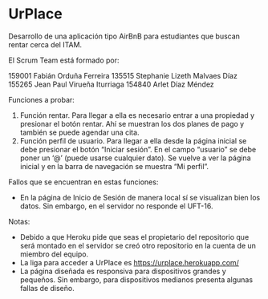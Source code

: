 # UrPlace

Desarrollo de una aplicación tipo AirBnB para estudiantes que buscan rentar cerca del ITAM.


El Scrum Team está formado por:

159001		Fabián Orduña Ferreira
135515		Stephanie Lizeth Malvaes Díaz
155265		Jean Paul Virueña Iturriaga
154840		Arlet Díaz Méndez


Funciones a probar:

1.	Función rentar. Para llegar a ella es necesario entrar a una propiedad y presionar el botón rentar. Ahí se muestran los dos planes de pago y también se puede agendar una cita.
2.	Función perfil de usuario. Para llegar a ella desde la página inicial se debe presionar el botón “Iniciar sesión”. En el campo “usuario” se debe poner un ‘@’ (puede usarse cualquier dato). Se vuelve a ver la página inicial y en la barra de navegación se muestra “Mi perfil”. 


Fallos que se encuentran en estas funciones:

-	En la página de Inicio de Sesión de manera local sí se visualizan bien los datos. Sin embargo, en el servidor no responde el UFT-16.


Notas:

-	Debido a que Heroku pide que seas el propietario del repositorio que será montado en el servidor se creó otro repositorio en la cuenta de un miembro del equipo.
-	La liga para acceder a UrPlace es https://urplace.herokuapp.com/
-	La página diseñada es responsiva para dispositivos grandes y pequeños. Sin embargo, para dispositivos medianos presenta algunas fallas de diseño.
